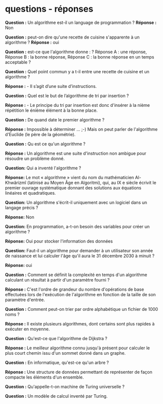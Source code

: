 # questions - réponses

**Question :** Un algorithme est-il un language de programmation ? **Réponse :** Non

**Question :** peut-on dire qu'une recette de cuisine s'apparente à un algorithme ? **Réponse :** oui

**Question :** est-ce que l'algorithme donne : ? Réponse A : une réponse, Réponse B : la bonne réponse, Réponse C : la bonne réponse en un temps acceptable ?

**Question :** Quel point commun y a t-il entre une recette de cuisine et un algorithme ?

**Réponse :** - Il s’agit d’une suite d’instructions.

**Question :** Quel est le but de l’algorithme de tri par insertion ?

**Réponse :** - Le principe du tri par insertion est donc d'insérer à la nième répétition le énième élément à la bonne place.

**Question :** De quand date le premier algorithme ?

**Réponse :** Impossible à déterminer ... ;-) Mais on peut parler de l'algorithme d'Euclide (le père de la géométrie).

**Question :** Qu est ce qu'un algorithme ?

**Réponse :** Un algorithme est une suite d'instruction non ambigue pour résoudre un problème donné.

**Question:** Qui a inventé l'algorithme ?

**Réponse:** Le mot « algorithme » vient du nom du mathématicien Al-Khwârizmî (latinisé au Moyen Âge en Algoritmi), qui, au IX e siècle écrivit le premier ouvrage systématique donnant des solutions aux équations linéaires et quadratiques.

**Question:** Un algorithme s'écrit-il uniquement avec un logiciel dans un langage précis ?

**Réponse:** Non

**Question:** En programmation, a-t-on besoin des variables pour créer un algorithme ?

**Réponse:** Oui pour stocker l'information des données

**Question:** Faut-il un algorithme pour demander à un utilisateur son année de naissance et lui calculer l'âge qu'il aura le 31 décembre 2030 à minuit ?

**Réponse:** oui

**Question :** Comment se définit la complexité en temps d'un algorithme calculant un résultat à partir d'un paramètre fourni ?

**Réponse :** C'est l'ordre de grandeur du nombre d'opérations de base effectuées lors de l'exécution de l'algorithme en fonction de la taille de son paramètre d'entrée.

**Question :** Comment peut-on trier par ordre alphabétique un fichier de 1000 noms ?

**Réponse :** Il existe plusieurs algorithmes, dont certains sont plus rapides à exécuter en moyenne.

**Question :** Qu'est-ce que l'algorithme de Dijkstra ?

**Réponse :** Le meilleur algorithme connu jusqu'à présent pour calculer le plus court chemin issu d'un sommet donné dans un graphe.

**Question :** En informatique, qu'est-ce qu'un arbre ?

**Réponse :** Une structure de données permettant de représenter de façon compacte les éléments d'un ensemble.

**Question :** Qu'appelle-t-on machine de Turing universelle ?

**Question :** Un modèle de calcul inventé par Turing.
